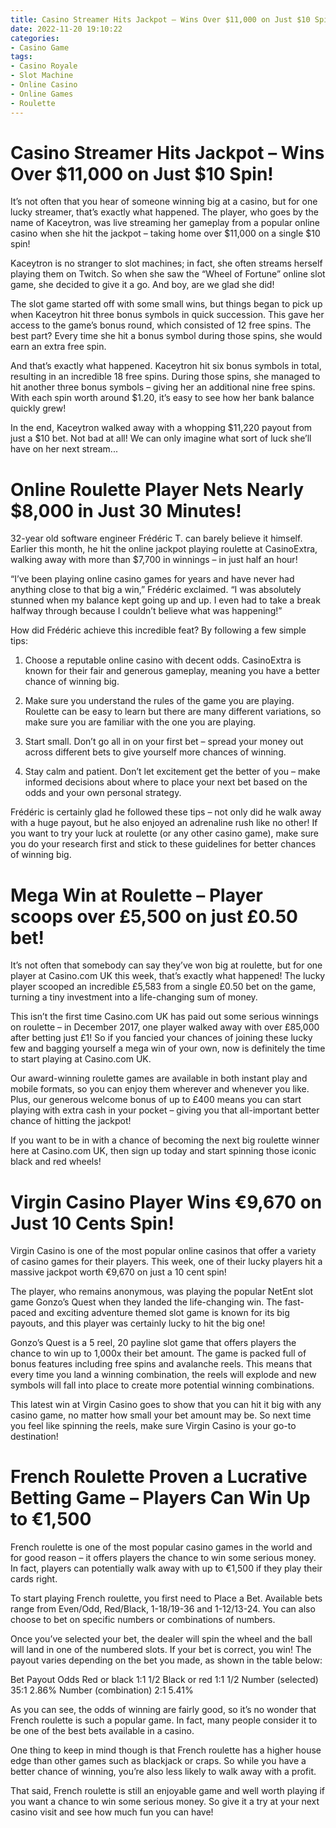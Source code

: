 ```yaml
---
title: Casino Streamer Hits Jackpot – Wins Over $11,000 on Just $10 Spin!
date: 2022-11-20 19:10:22
categories:
- Casino Game
tags:
- Casino Royale
- Slot Machine
- Online Casino
- Online Games
- Roulette
---
```



#  Casino Streamer Hits Jackpot – Wins Over $11,000 on Just $10 Spin!

It’s not often that you hear of someone winning big at a casino, but for one lucky streamer, that’s exactly what happened. The player, who goes by the name of Kaceytron, was live streaming her gameplay from a popular online casino when she hit the jackpot – taking home over $11,000 on a single $10 spin!

Kaceytron is no stranger to slot machines; in fact, she often streams herself playing them on Twitch. So when she saw the “Wheel of Fortune” online slot game, she decided to give it a go. And boy, are we glad she did!

The slot game started off with some small wins, but things began to pick up when Kaceytron hit three bonus symbols in quick succession. This gave her access to the game’s bonus round, which consisted of 12 free spins. The best part? Every time she hit a bonus symbol during those spins, she would earn an extra free spin.

And that’s exactly what happened. Kaceytron hit six bonus symbols in total, resulting in an incredible 18 free spins. During those spins, she managed to hit another three bonus symbols – giving her an additional nine free spins. With each spin worth around $1.20, it’s easy to see how her bank balance quickly grew!

In the end, Kaceytron walked away with a whopping $11,220 payout from just a $10 bet. Not bad at all! We can only imagine what sort of luck she’ll have on her next stream...

#  Online Roulette Player Nets Nearly $8,000 in Just 30 Minutes!

32-year old software engineer Frédéric T. can barely believe it himself. Earlier this month, he hit the online jackpot playing roulette at CasinoExtra, walking away with more than $7,700 in winnings – in just half an hour!

“I’ve been playing online casino games for years and have never had anything close to that big a win,” Frédéric exclaimed. “I was absolutely stunned when my balance kept going up and up. I even had to take a break halfway through because I couldn’t believe what was happening!”

How did Frédéric achieve this incredible feat? By following a few simple tips:

1) Choose a reputable online casino with decent odds. CasinoExtra is known for their fair and generous gameplay, meaning you have a better chance of winning big.

2) Make sure you understand the rules of the game you are playing. Roulette can be easy to learn but there are many different variations, so make sure you are familiar with the one you are playing.

3) Start small. Don’t go all in on your first bet – spread your money out across different bets to give yourself more chances of winning.

4) Stay calm and patient. Don’t let excitement get the better of you – make informed decisions about where to place your next bet based on the odds and your own personal strategy.

Frédéric is certainly glad he followed these tips – not only did he walk away with a huge payout, but he also enjoyed an adrenaline rush like no other! If you want to try your luck at roulette (or any other casino game), make sure you do your research first and stick to these guidelines for better chances of winning big.

#  Mega Win at Roulette – Player scoops over £5,500 on just £0.50 bet!

It’s not often that somebody can say they’ve won big at roulette, but for one player at Casino.com UK this week, that’s exactly what happened! The lucky player scooped an incredible £5,583 from a single £0.50 bet on the game, turning a tiny investment into a life-changing sum of money.

This isn’t the first time Casino.com UK has paid out some serious winnings on roulette – in December 2017, one player walked away with over £85,000 after betting just £1! So if you fancied your chances of joining these lucky few and bagging yourself a mega win of your own, now is definitely the time to start playing at Casino.com UK.

Our award-winning roulette games are available in both instant play and mobile formats, so you can enjoy them wherever and whenever you like. Plus, our generous welcome bonus of up to £400 means you can start playing with extra cash in your pocket – giving you that all-important better chance of hitting the jackpot!

If you want to be in with a chance of becoming the next big roulette winner here at Casino.com UK, then sign up today and start spinning those iconic black and red wheels!

#  Virgin Casino Player Wins €9,670 on Just 10 Cents Spin!

Virgin Casino is one of the most popular online casinos that offer a variety of casino games for their players. This week, one of their lucky players hit a massive jackpot worth €9,670 on just a 10 cent spin!

The player, who remains anonymous, was playing the popular NetEnt slot game Gonzo’s Quest when they landed the life-changing win. The fast-paced and exciting adventure themed slot game is known for its big payouts, and this player was certainly lucky to hit the big one!

Gonzo’s Quest is a 5 reel, 20 payline slot game that offers players the chance to win up to 1,000x their bet amount. The game is packed full of bonus features including free spins and avalanche reels. This means that every time you land a winning combination, the reels will explode and new symbols will fall into place to create more potential winning combinations.

This latest win at Virgin Casino goes to show that you can hit it big with any casino game, no matter how small your bet amount may be. So next time you feel like spinning the reels, make sure Virgin Casino is your go-to destination!

#  French Roulette Proven a Lucrative Betting Game – Players Can Win Up to €1,500

French roulette is one of the most popular casino games in the world and for good reason – it offers players the chance to win some serious money. In fact, players can potentially walk away with up to €1,500 if they play their cards right.

To start playing French roulette, you first need to Place a Bet. Available bets range from Even/Odd, Red/Black, 1-18/19-36 and 1-12/13-24. You can also choose to bet on specific numbers or combinations of numbers.

Once you’ve selected your bet, the dealer will spin the wheel and the ball will land in one of the numbered slots. If your bet is correct, you win! The payout varies depending on the bet you made, as shown in the table below:

Bet Payout Odds Red or black 1:1 1/2 Black or red 1:1 1/2 Number (selected) 35:1 2.86% Number (combination) 2:1 5.41%

As you can see, the odds of winning are fairly good, so it’s no wonder that French roulette is such a popular game. In fact, many people consider it to be one of the best bets available in a casino.

One thing to keep in mind though is that French roulette has a higher house edge than other games such as blackjack or craps. So while you have a better chance of winning, you’re also less likely to walk away with a profit.

That said, French roulette is still an enjoyable game and well worth playing if you want a chance to win some serious money. So give it a try at your next casino visit and see how much fun you can have!
